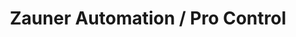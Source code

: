 ---
title: "Zauner Automation / Pro Control"
url: /landau-in-der-pfalz/zauner-automation-pro-control/
shop: Allgemein
---
